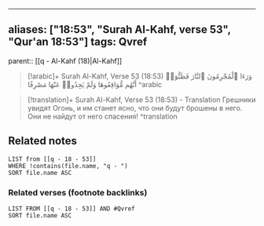 
---
aliases: ["18:53", "Surah Al-Kahf, verse 53", "Qur'an 18:53"]
tags: Qvref
---

parent:: [[q - Al-Kahf (18)|Al-Kahf]]

> [!arabic]+ Surah Al-Kahf, Verse 53 (18:53)
> <span class="quran-arabic">وَرَءَا ٱلْمُجْرِمُونَ ٱلنَّارَ فَظَنُّوٓا۟ أَنَّهُم مُّوَاقِعُوهَا وَلَمْ يَجِدُوا۟ عَنْهَا مَصْرِفًا</span>
^arabic

> [!translation]+ Surah Al-Kahf, Verse 53 (18:53) - Translation
> Грешники увидят Огонь, и им станет ясно, что они будут брошены в него. Они не найдут от него спасения!
^translation



## Related notes
```dataview
LIST from [[q - 18 - 53]]
WHERE !contains(file.name, "q - ")
SORT file.name ASC
```

### Related verses (footnote backlinks)
```dataview
LIST FROM [[q - 18 - 53]] AND #Qvref
SORT file.name ASC
```

